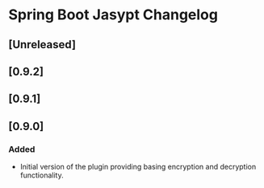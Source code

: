 <!-- Keep a Changelog guide -> https://keepachangelog.com -->

# Spring Boot Jasypt Changelog

## [Unreleased]
## [0.9.2]
## [0.9.1]

## [0.9.0]
### Added
- Initial version of the plugin providing basing encryption and decryption functionality.
